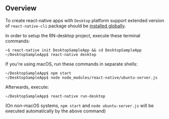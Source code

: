## Overview

To create react-native apps with `Desktop` platform support extended version of `react-native-cli` package should be [installed globally](https://github.com/status-im/react-native-desktop/blob/master/docs/ReactQt/InstallUpdatedReactNativeCLI.md).  

In order to setup the RN-desktop project, execute these terminal commands:

```
~$ react-native init DesktopSampleApp && cd DesktopSampleApp
~/DesktopSampleApp$ react-native desktop

```
If you're using macOS, run these commands in separate shells:
```
~/DesktopSampleApp$ npm start
~/DesktopSampleApp$ node node_modules/react-native/ubuntu-server.js
```

Afterwards, execute:
```
~/DesktopSampleApp$ react-native run-desktop
```
(On non-macOS systems, `npm start` and `node ubuntu-server.js` will be executed automatically by the above command)
